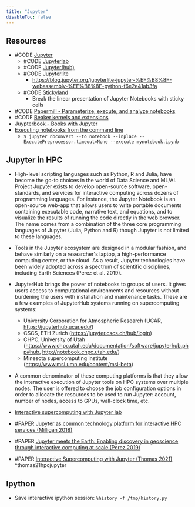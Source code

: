 ```yaml
---
title: "Jupyter"
disableToc: false 
---
```


## Resources
- #CODE [Jupyter](https://github.com/jupyter)
	- #CODE [Jupyterlab](https://github.com/jupyterlab/jupyterlab )
	- #CODE [Jupyter(hub)](https://jupyter.org/hub )
	- #CODE [Jupyterlite](https://github.com/jupyterlite)
		- https://blog.jupyter.org/jupyterlite-jupyter-%EF%B8%8F-webassembly-%EF%B8%8F-python-f6e2e41ab3fa
	- #CODE [Stickyland](https://github.com/xiaohk/stickyland)
		- Break the linear presentation of Jupyter Notebooks with sticky cells
- #CODE [Papermill - Parameterize, execute, and analyze notebooks](https://github.com/nteract/papermill)
- #CODE [Beaker kernels and extensions](http://beakerx.com/)
- [Juypterbook - Books with Jupyter](https://jupyterbook.org/intro.html)
- [Executing notebooks from the command line](https://nbconvert.readthedocs.io/en/latest/execute_api.html#executing-notebooks-from-the-command-line "Permalink to this headline")
	- `$ jupyter nbconvert --to notebook --inplace --ExecutePreprocessor.timeout=None --execute mynotebook.ipynb`

## Jupyter in HPC
- High-level scripting languages such as Python, R and Julia, have become the go-to choices in the world of Data Science and ML/AI. Project Jupyter exists to develop open-source software, open-standards, and services for interactive computing across dozens of programming languages. For instance, the Jupyter Notebook is an open-source web-app that allows users to write portable documents containing executable code, narrative text, and equations, and to visualize the results of running the code directly in the web browser. The name comes from a combination of the three core programming languages of Jupyter (Julia, Python and R) though Jupyter is not limited to these languages.  
- Tools in the Jupyter ecosystem are designed in a modular fashion, and behave similarly on a researcher's laptop, a high-performance computing center, or the cloud. As a result, Jupyter technologies have been widely adopted across a spectrum of scientific disciplines, including Earth Sciences (Perez et al. 2019).  
- JupyterHub brings the power of notebooks to groups of users. It gives users access to computational environments and resources without burdening the users with installation and maintenance tasks. These are a few examples of JupyterHub systems running on supercomputing systems: 
	- University Corporation for Atmospheric Research (UCAR, https://jupyterhub.ucar.edu/)  
	- CSCS, ETH Zurich (https://jupyter.cscs.ch/hub/login) 
	- CHPC, University of Utah (https://www.chpc.utah.edu/documentation/software/jupyterhub.php#hub, http://notebook.chpc.utah.edu/) 
	- Minesota supercomputing institute (https://www.msi.umn.edu/content/msi-beta) 
- A common denominator of these computing platforms is that they allow the interactive execution of Jupyter tools on HPC systems over multiple nodes. The user is offered to choose the job configuration options in order to allocate the resources to be used to run Jupyter: account, number of nodes, access to GPUs, wall-clock time, etc.  
- [Interactive supercomputing with Jupyter lab](https://www.cscs.ch/publications/news/2019/interactive-supercomputing-with-jupyterlab/)

- #PAPER [Jupyter as common technology platform for interactive HPC services (Milligan 2018)](https://arxiv.org/abs/1807.09929)
- #PAPER [Jupyter meets the Earth: Enabling discovery in geoscience through interactive computing at scale (Perez 2019)](https://zenodo.org/record/3369939 )
- #PAPER [Interactive Supercomputing with Jupyter (Thomas 2021)](https://authorea.com/doi/full/10.22541/au.161230518.84458221) ^thomas21hpcjupyter


## Ipython
- Save interactive ipython session: `%history -f /tmp/history.py`
